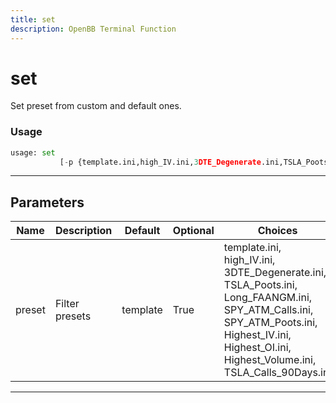 ```yaml
---
title: set
description: OpenBB Terminal Function
---
```


# set

Set preset from custom and default ones.

### Usage

```python
usage: set
           [-p {template.ini,high_IV.ini,3DTE_Degenerate.ini,TSLA_Poots.ini,Long_FAANGM.ini,SPY_ATM_Calls.ini,SPY_ATM_Poots.ini,Highest_IV.ini,Highest_OI.ini,Highest_Volume.ini,TSLA_Calls_90Days.ini}]
```

---

## Parameters

| Name | Description | Default | Optional | Choices |
| ---- | ----------- | ------- | -------- | ------- |
| preset | Filter presets | template | True | template.ini, high_IV.ini, 3DTE_Degenerate.ini, TSLA_Poots.ini, Long_FAANGM.ini, SPY_ATM_Calls.ini, SPY_ATM_Poots.ini, Highest_IV.ini, Highest_OI.ini, Highest_Volume.ini, TSLA_Calls_90Days.ini |

---
